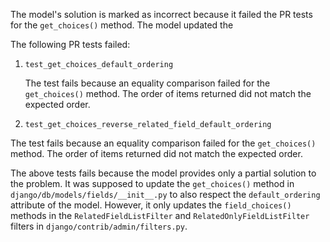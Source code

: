 The model's solution is marked as incorrect because it failed the PR tests for the `get_choices()` method. The model updated the 


The following PR tests failed:
1. `test_get_choices_default_ordering`

   The test fails because an equality comparison failed for the `get_choices()` method. The order of items returned did not match the expected order.

2. `test_get_choices_reverse_related_field_default_ordering`

  The test fails because an equality comparison failed for the `get_choices()` method. The order of items returned did not match the expected order.

The above tests fails because the model provides only a partial solution to the problem. It was supposed to update the `get_choices()` method in `django/db/models/fields/__init__.py` to also respect the `default_ordering` attribute of the model. However, it only updates the `field_choices()` methods in the `RelatedFieldListFilter` and `RelatedOnlyFieldListFilter` filters in `django/contrib/admin/filters.py`.
